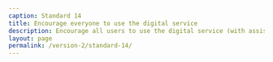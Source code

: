 ```yaml
---
caption: Standard 14
title: Encourage everyone to use the digital service
description: Encourage all users to use the digital service (with assisted digital support if required) alongside an appropriate plan to phase out non-digital channels and services.
layout: page
permalink: /version-2/standard-14/
---
```

